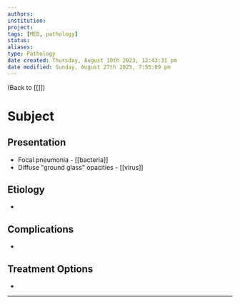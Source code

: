 ```yaml
---
authors: 
institution: 
project: 
tags: [MED, pathology]
status: 
aliases: 
type: Pathology
date created: Thursday, August 10th 2023, 12:43:31 pm
date modified: Sunday, August 27th 2023, 7:55:09 pm
---
```


(Back to [[]])

# Subject

## Presentation
- Focal pneumonia - [[bacteria]]
- Diffuse "ground glass" opacities - [[virus]]
## Etiology
- 

## Complications
- 

## Treatment Options
- 

---
